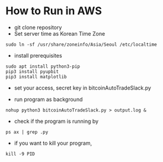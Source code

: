 # How to Run in AWS
- git clone repository
- Set server time as Korean Time Zone
```
sudo ln -sf /usr/share/zoneinfo/Asia/Seoul /etc/localtime
```
- install prerequisites
```
sudo apt install python3-pip
pip3 install pyupbit
pip3 install matplotlib
```
- set your access, secret key in bitcoinAutoTradeSlack.py

- run program as background
```
nohup python3 bitcoinAutoTradeSlack.py > output.log &
```

- check if the program is running by 
```
ps ax | grep .py
```

- if you want to kill your program,
```
kill -9 PID
```